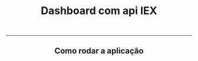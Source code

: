 <div align='center'>
    <h1>Dashboard com api IEX</h1>
    <br />
    <hr />
    <h2>Como rodar a aplicação</h2>
</div>